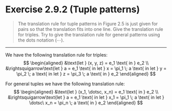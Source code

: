 # Exercise 2.9.2 (Tuple patterns)

> The translation rule for tuple patterns in Figure 2.5 is just given for pairs so that the translation fits into one line.
> Give the translation rule for triples.
> Try to give the translation rule for general patterns using the dots notation $(\cdots)$.

---

We have the following translation rule for triples:
$$
  \begin{aligned}
    &\text{let } (x, y, z) = e_1 \text{ in } e_2 \\
    &\rightsquigarrow\text{let } a = e_1 \text{ in let } x = \pi_1 \; a \text{ in let } y = \pi_2 \; a \text{ in let } z = \pi_3 \; a \text{ in } e_2
  \end{aligned}
$$

For general tuples we have the following translation rule:
$$
  \begin{aligned}
    &\text{let } (x_1, \dotsc, x_n) = e_1 \text{ in } e_2 \\
    &\rightsquigarrow\text{let } a = e_1 \text{ in let } x_1 = \pi_1 \; a \text{ in let } \dotsc\  x_n = \pi_n \; a \text{ in } e_2
  \end{aligned}
$$
